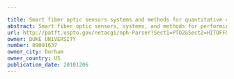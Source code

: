 ```yaml
---

title: Smart fiber optic sensors systems and methods for quantitative optical spectroscopy
abstract: Smart fiber optic sensors, systems, and methods for performing quantitative optical spectroscopy are disclosed. In one embodiment, smart fiber optic sensor can include a sensing channel, a calibration channel, and a pressure sensing channel. External force or pressure can be calculated at pressure sensing channel for monitoring and controlling pressure at a sensor-specimen interface thereby ensuring more accurate specimen spectral data is collected. Contact pressure can be adjusted to remain within a specified range. A calibration light of the calibration channel and an illumination light of the sensing channel can be generated simultaneously from a shared light source. Pressure sensing channel can transmit light from a second light source and collect pressure spectral data.
url: http://patft.uspto.gov/netacgi/nph-Parser?Sect1=PTO2&Sect2=HITOFF&p=1&u=%2Fnetahtml%2FPTO%2Fsearch-adv.htm&r=1&f=G&l=50&d=PALL&S1=09091637&OS=09091637&RS=09091637
owner: DUKE UNIVERSITY
number: 09091637
owner_city: Durham
owner_country: US
publication_date: 20101206
---
```

